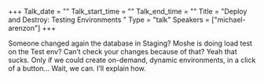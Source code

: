 +++
Talk_date = ""
Talk_start_time = ""
Talk_end_time = ""
Title = "Deploy and Destroy: Testing Environments "
Type = "talk"
Speakers = ["michael-arenzon"]
+++

Someone changed again the database in Staging? Moshe is doing load test on the Test env? Can’t check your changes because of that? Yeah that sucks. Only if we could create on-demand, dynamic environments, in a click of a button… Wait, we can. I’ll explain how.


